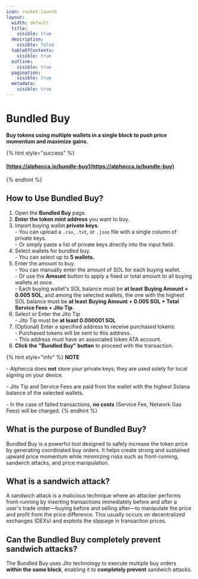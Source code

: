 ```yaml
---
icon: rocket-launch
layout:
  width: default
  title:
    visible: true
  description:
    visible: false
  tableOfContents:
    visible: true
  outline:
    visible: true
  pagination:
    visible: true
  metadata:
    visible: true
---
```


# Bundled Buy

**Buy tokens using multiple wallets in a single block to push price momentum and maximize gains.**

{% hint style="success" %}
#### [https://alphecca.io/bundle-buy](https://alphecca.io/bundle-buy)
{% endhint %}

## How to Use Bundled Buy?&#x20;

1. Open the **Bundled Buy** page.
2. **Enter the token mint address** you want to buy.
3. Import buying wallet **private keys**.\
   \- You can upload a `.csv`, `.txt`, or `.json` file with a single column of private keys.\
   \- Or simply paste a list of private keys directly into the input field.
4. Select wallets for bundled buy.\
   \- You can select up to **5 wallets.**
5. Enter the amount to buy.\
   \- You can manually enter the amount of SOL for each buying wallet.\
   \- Or use the **Amount** button to apply a fixed or total amount to all buying wallets at once.\
   \- Each buying wallet's SOL balance must be **at least** **Buying Amount + 0.005 SOL**, and among the selected wallets, the one with the highest SOL balance must be **at least** **Buying Amount + 0.005 SOL + Total Service Fees + Jito Tip**.
6. Select or Enter the Jito Tip\
   \- Jito Tip must be **at least 0.000001 SOL**
7. (Optional) Enter a specified address to receive purchased tokens:\
   \- Purchased tokens will be sent to this address.\
   \- This address must have an associated token ATA account.
8. **Click the "Bundled Buy" button** to proceed with the transaction.

{% hint style="info" %}
**NOTE**

\- Alphecca does **not** store your private keys; they are used solely for local signing on your device.

\- Jito Tip and Service Fees are paid from the wallet with the highest Solana balance of the selected wallets.

\- In the case of failed transactions, **no costs** (Service Fee, Network Gas Fees) will be charged.
{% endhint %}

## What is the purpose of Bundled Buy?

Bundled Buy is a powerful tool designed to safely increase the token price by generating coordinated buy orders. It helps create strong and sustained upward price momentum while minimizing risks such as front-running, sandwich attacks, and price manipulation.

## What is a sandwich attack?

A sandwich attack is a malicious technique where an attacker performs front-running by inserting transactions immediately before and after a user's trade order—buying before and selling after—to manipulate the price and profit from the price difference. This usually occurs on decentralized exchanges (DEXs) and exploits the slippage in transaction prices.

## Can the Bundled Buy completely prevent sandwich attacks?

The Bundled Buy uses Jito technology to execute multiple buy orders **within the same block**, enabling it to **completely prevent** sandwich attacks.
